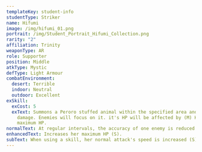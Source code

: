 ```yaml
---
templateKey: student-info
studentType: Striker
name: Hifumi
image: /img/hifumi_01.png
portrait: /img/Student_Portrait_Hifumi_Collection.png
rarity: "2"
affiliation: Trinity
weaponType: AR
role: Supporter
position: Middle
atkType: Mystic
defType: Light Armour
combatEnvironment:
  desert: Terrible
  indoor: Neutral
  outdoor: Excellent
exSkill:
  exCost: 5
  exText: Summons a Peroro stuffed animal within the specified area and deals (S)
    damage. Enemies will focus on it. it's HP will be affected by (M) Hifumi's
    maximum HP.
normalText: At regular intervals, the accuracy of one enemy is reduced (M) for (M) time.
enhancedText: Increases her maximum HP (S).
subText: When using a skill, her normal attack's speed is increased (S) for (M) time.
---
```

